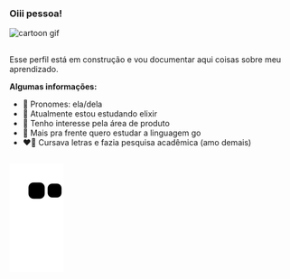 ### Oiii pessoa! 
<p align="left">
  <img width="150" height="150" alt="cartoon gif" src="https://github.com/laisacsts/images-gifs-others/blob/main/icons/icon.gif">
</p>

##
##
Esse perfil está em construção e vou documentar aqui coisas sobre meu aprendizado.

__Algumas informações:__

- 📢 Pronomes: ela/dela
- 💜 Atualmente estou estudando elixir
- 🙂 Tenho interesse pela área de produto 
- 💙 Mais pra frente quero estudar a linguagem go
- ❤️‍🔥 Cursava letras e fazia pesquisa acadêmica (amo demais)
##
##
![Snake animation](https://github.com/rafaballerini/rafaballerini/blob/output/github-contribution-grid-snake.svg)

